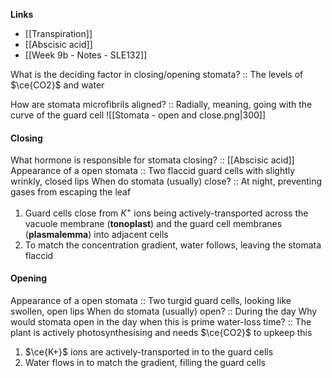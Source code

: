 **Links**
- [[Transpiration]]
- [[Abscisic acid]]
- [[Week 9b - Notes - SLE132]]

What is the deciding factor in closing/opening stomata? :: The levels of $\ce{CO2}$ and water

How are stomata microfibrils aligned? :: Radially, meaning, going with the curve of the guard cell
![[Stomata - open and close.png|300]]
#### Closing
What hormone is responsible for stomata closing? :: [[Abscisic acid]]
Appearance of a open stomata :: Two flaccid guard cells with slightly wrinkly, closed lips
When do stomata (usually) close? :: At night, preventing gases from escaping the leaf
 
1. Guard cells close from $K^{+}$ ions being actively-transported across the vacuole membrane (**tonoplast**) and the guard cell membranes (**plasmalemma**) into adjacent cells
2. To match the concentration gradient, water follows, leaving the stomata flaccid


#### Opening
Appearance of a open stomata :: Two turgid guard cells, looking like swollen, open lips
When do stomata (usually) open? :: During the day
Why would stomata open in the day when this is prime water-loss time? :: The plant is actively photosynthesising and needs $\ce{CO2}$ to upkeep this

1. $\ce{K+}$ ions are actively-transported in to the guard cells
2. Water flows in to match the gradient, filling the guard cells